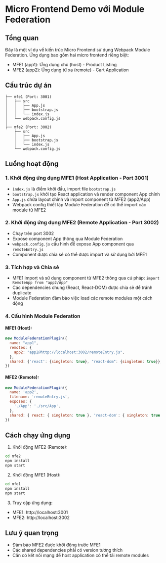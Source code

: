 # Micro Frontend Demo với Module Federation

## Tổng quan
Đây là một ví dụ về kiến trúc Micro Frontend sử dụng Webpack Module Federation. Ứng dụng bao gồm hai micro frontend riêng biệt:
- MFE1 (app1): Ứng dụng chủ (host) - Product Listing
- MFE2 (app2): Ứng dụng từ xa (remote) - Cart Application

## Cấu trúc dự án

```
├── mfe1 (Port: 3001)
│   ├── src
│   │   ├── App.js
│   │   ├── bootstrap.js
│   │   └── index.js
│   └── webpack.config.js
│
├── mfe2 (Port: 3002)
    ├── src
    │   ├── App.js
    │   ├── bootstrap.js
    │   └── index.js
    └── webpack.config.js
```

## Luồng hoạt động

### 1. Khởi động ứng dụng MFE1 (Host Application - Port 3001)
- `index.js` là điểm khởi đầu, import file `bootstrap.js`
- `bootstrap.js` khởi tạo React application và render component App chính
- `App.js` chứa layout chính và import component từ MFE2 (app2/App)
- Webpack config thiết lập Module Federation để có thể import các module từ MFE2

### 2. Khởi động ứng dụng MFE2 (Remote Application - Port 3002)
- Chạy trên port 3002
- Expose component App thông qua Module Federation
- `webpack.config.js` cấu hình để expose App component qua `remoteEntry.js`
- Component được chia sẻ có thể được import và sử dụng bởi MFE1

### 3. Tích hợp và Chia sẻ
- MFE1 import và sử dụng component từ MFE2 thông qua cú pháp: `import RemoteApp from "app2/App"`
- Các dependencies chung (React, React-DOM) được chia sẻ để tránh duplicate
- Module Federation đảm bảo việc load các remote modules một cách động

### 4. Cấu hình Module Federation

#### MFE1 (Host):
```javascript
new ModuleFederationPlugin({
  name: "app1",
  remotes: {
    app2: "app2@http://localhost:3002/remoteEntry.js",
  },
  shared: {'react': {singleton: true}, "react-dom": {singleton: true}},
})
```

#### MFE2 (Remote):
```javascript
new ModuleFederationPlugin({
  name: 'app2',
  filename: 'remoteEntry.js',
  exposes: {
    './App': './src/App',
  },
  shared: { react: { singleton: true }, 'react-dom': { singleton: true } },
})
```

## Cách chạy ứng dụng

1. Khởi động MFE2 (Remote):
```bash
cd mfe2
npm install
npm start
```

2. Khởi động MFE1 (Host):
```bash
cd mfe1
npm install
npm start
```

3. Truy cập ứng dụng:
- MFE1: http://localhost:3001
- MFE2: http://localhost:3002

## Lưu ý quan trọng
- Đảm bảo MFE2 được khởi động trước MFE1
- Các shared dependencies phải có version tương thích
- Cần có kết nối mạng để host application có thể tải remote modules